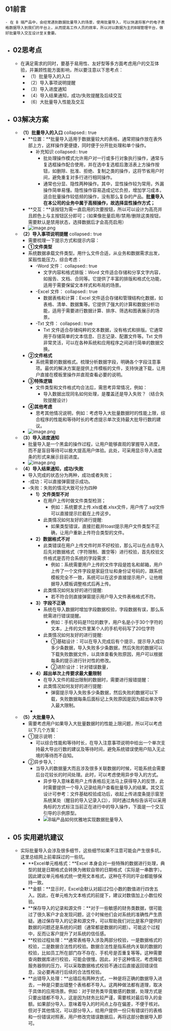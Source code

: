 ﻿## 01前言
	- 在 B 端产品中，会经常遇到数据批量导入的场景，使用批量导入，可以快速将客户的电子表格数据导入到我们的平台上，从而提高工作人员的效率，所以对以数据为主的B端管理平台，做好批量导入交互设计至关重要。
- ## 02思考点
	- 在满足需求的同时，要基于易用性、友好型等多方面考虑用户的交互体验，并兼顾性能方面影响，所以要注意以下思考点：
		- （1）批量导入的入口
		- （2）导入事项说明提醒
		- （3）导入进度通知
		- （4）导入结果通知，成功/失败提醒及后续交互
		- （6）大批量导入性能及交互
- ## 03解决方案
	- **（1）批量导入的入口**
	  collapsed:: true
		- **位置：**批量导入适用于数据量较大的表格，通常把操作放在表外部上方，这样操作更便捷，同时便于分开批处理和单个操作。
			- 补充知识
			  collapsed:: true
				- 批处理操作模式允许用户对一行或多行对象执行操作，通常与复选框操作配合使用，并在选中复选框后激活表上方操作按钮，如删除、批准、拒绝、复制之类的操作，这将节省用户时间，避免重复对多行进行相同操作。
				- 通常也分显、隐性两种操作。其中，显性操作较为常用，外漏操作简单易懂。隐性操作容易造成记忆负担，增加学习成本，适合批量操作较低频的操作，没有那么复杂的产品。**批量导入在本公司的业务中属于高频操作，故选择显性操作方式；**
		- **交互：**该按钮为需一直启用的次要按钮，所以可以设计为高亮并且颜色上与主按钮区分即可；（如果像批量启用/禁用/删除这类按钮，需要默认是禁用状态，选择数据后才会高亮启用）
		- ![image.png](../assets/image_1700042420745_0.png)
	- **（2）导入事项说明提醒**
	  collapsed:: true
		- 需要梳理一下提示方式和提示内容：
		- **①文件类型**
		- 系统数据承载文件类型。用什么文件合适，从业务和数据需求出发，桨毂性能压力，综合考虑：
			- -Word 文件：
			  collapsed:: true
				- 文字内容和格式排版：Word 文件适合存储和分享文字内容，如报告、文档、合同等。它提供了丰富的排版和格式化功能，适用于需要保留文本样式和布局的场景。
			- -Excel 文件：
			  collapsed:: true
				- 数据表格和计算：Excel 文件适合存储和管理结构化数据，如表格、清单、数据集等。它提供了强大的计算和数据分析功能，适用于需要进行数据计算、排序、筛选和图表展示的场景。
			- -Txt 文件：
			  collapsed:: true
				- Txt 文件适合存储纯粹的文本数据，没有格式和排版。它通常用于存储简单的文本信息、日志记录、配置文件等。Txt 文件非常灵活，可以在各种系统和应用程序之间进行简单的数据交换。
		- **②文件格式**
			- 系统需要的数据格式。梳理分析数据字段，明确各个字段注意事项。最优的解决方案是提供上传模板的文件，支持快速下载，让用户直接在模板里操作并直观查看必要的说明。
		- **③特殊逻辑**
			- 文件类型和文件格式均合法后，需思考异常情况，例如：
				- 导入数据出现同名如何处理，是覆盖还是导入失败？（结合失败提醒设计）
		- **④其他考虑**
			- 思考其他情况说明，例如：考虑导入大批量数据时的性能上限，综合程序的性能和等待时长的考虑提示单次支持最大批导行数的建议。
		- ![image.png](../assets/image_1700042387566_0.png)
	- **（3）导入进度通知**
		- 批量导入是一个黑盒的操作过程，让用户能够直观的掌握导入进度，而不是盲目等待可以极大提高用户体验。此处，可采用显示导入进度条的形式来展示目前进度。
		- ![image.png](../assets/image_1700042519308_0.png)
	- **（4）导入结果通知，成功/失败**
		- 导入完成的状态分为两种，成功或者失败；
		- -成功：可以直接弹窗提示成功。
		- -失败：失败的情况大致可分为四种
			- **1）文件类型不对**
				- 在用户上传时做文件类型检测；
					- 例如：系统要求上传.xls或者.xlsx文件，用户传了.sql文件可以直接提示拦截在上传这步。
				- 此类情况如何友好的进行提醒:
					- 如果类型错误，直接拦截并toast提示用户文件类型不正确，让用户重新上传符合类型的文件。
			- **2）数据格式不对**
				- 此类错误在用户上传文件时并不好校验，那么可以在点击导入后先对数据格式（字符限制、置空等）进行校验，首先校验文件格式是否符合系统的字段需求：
					- 例如：系统需要用户上传的文件字段是姓名和邮箱，用户上传了一个文件字段是家庭住址和身份证号码的，跟系统模板完全不一致，系统可以在这步直接提示用户，让他根据导入模板调整格式后再上传。
				- 此类情况如何友好的进行提醒:
					- 若不符合则直接弹窗提示用户导入文件表格格式不符。
			- **3）字段不正确**
				- 系统在导入数据时增加字段数据校验，字段数据有误，那么系统需进行错误提醒。
					- 例如：手机号码是11位的数字，用户名是小于30个字符的文本，上传的文件里某个人的手机号码写了20位字符
				- 此类情况如何友好的进行提醒:
					- ①基础设计：可以在导入完成后有个提示，提示导入成功多少条数据，导入失败多少条数据，然后失败的数据可以下载失败数据文件，以具体查看失败原因，用户可以根据每条的提示进行针对性的修改。
					- ②进阶设计：针对错误数量，
			- **4）超出单次上传要求最大量限制**
				- 在导入文件的超出限制的数据时，需要进行报错提醒：
				- 此类情况如何友好的进行提醒:
					- 弹窗提示导入失败多少条数据，然后失败的数据可以下载，失败数据每条后面标记上失败原因是因为超出单次导入最大限制。
			-
	- **（5）大批量导入**
		- 需要考虑用户如果导入大批量数据时的性能上限问题，所以可以考虑以下几个方案：
		- ①提示说明：
			- 可以综合性能和等待时长，在导入注意事项说明中给出一个单次支持最大导出行数的建议及等待时间，避免系统错误使用户陷入无止境的等待而不自知。
		- ②异步导入：
			- 当导入的数据量大而且涉及很多关联数据的时候，可能系统会需要后台花较长的时间处理。此时，可以考虑使用异步导入的方式。
				- 异步导入意味着用户上传表格后无法马上获得导入的反馈，此时需要提供一个导入记录给用户查看批量导入的结果。其交互设计可参考：文件基础校验成功后，收起上传进度条提示窗至系统某处（醒目的导入记录入口），同时通过角标告诉可以采用角标的方式标注当前正在进行中的导入操作，下面是一个交互引导的示例原型。
				- ![B端产品如何优雅地实现数据批量导入](https://image.woshipm.com/wp-files/2023/01/uTm39Nda0eiUBKSlxq0X.gif)
- ## 05 实用避坑建议
	- 实际批量导入会涉及很多细节，这些细节如果不注意可能会产生很多坑，这里总结网上前辈踩过的一些坑。
		- **Excel单元格格式：**Excel 本身会对一些特殊的数据进行处理，典型的就是日期格式会转换为微软自带的日期格式（实际是一串数字）。因此建议单元格格式统一使用文本格式，这种在不同的平台都能够保持一致。
		- **金额：**显示时，Excel会默认对超过2位小数的数值进行四舍五入。因此，在单元格为文本格式的前提下，建议对数值加上小数位校验。
		- **保存导入的记录和源文件：**对于一些敏感的财务类数据，很可能过了很久客户才会发现问题，这个时候他们会对系统的准确性产生质疑。通过保存导入的记录和源文件，可以帮助我们对比是客户提供的数据的问题还是系统的问题（通常都是数据的问题）。可能这个过程中，反而让客户提升了对系统的信任感。
		- **校验过程处理：**通常表格导入涉及两部分校验，一是数据格式的校验，二是数据合法性的校验。数据合法性是指系统内关联的数据的校验，比如员工所在部门存不存在、手机号是否重复等等。这种需要查询数据库进行校验，可能会很慢。因此，对于这种情况，考虑降低服务器侧的压力，可以采取数据格式校验不通过后直接返回错误信息，没必要再进行后续的合法性校验。
		- **出错导入处理：**出错后有两种方式，一种是将正确的数据导入进去，一种是只要出错整个表格都不导入。这两种做法都有道理，取决于具体的应用场景。例如：对于财务类毕竟敏感的数据，处理方式是只要出错都不导入，这是因为财务比较严谨，需要核对最后导入的金额。如果部分导入，意味着导入的时间点上存在偏差，不便于核对。但对于其他情况，可以部分导入，给用户提供一份只有错误行的表格和一份错误对照表，用户修改完错误数据后，再将这部分数据导入即可。